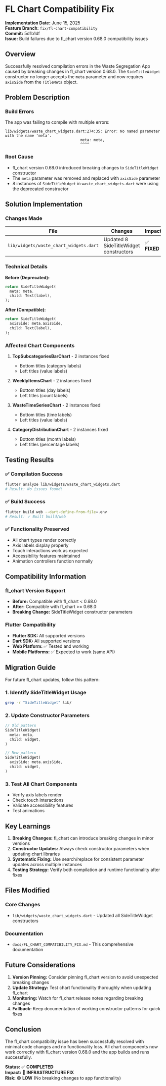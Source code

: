 # FL Chart Compatibility Fix

**Implementation Date:** June 15, 2025  
**Feature Branch:** `fix/fl-chart-compatibility`  
**Commit:** 5d1b1df  
**Issue:** Build failures due to fl_chart version 0.68.0 compatibility issues

## Overview

Successfully resolved compilation errors in the Waste Segregation App caused by breaking changes in fl_chart version 0.68.0. The `SideTitleWidget` constructor no longer accepts the `meta` parameter and now requires `axisSide` from the `TitleMeta` object.

## Problem Description

### Build Errors

The app was failing to compile with multiple errors:

```
lib/widgets/waste_chart_widgets.dart:274:35: Error: No named parameter with the name 'meta'.
                                  meta: meta,
                                  ^^^^
```

### Root Cause

- fl_chart version 0.68.0 introduced breaking changes to `SideTitleWidget` constructor
- The `meta` parameter was removed and replaced with `axisSide` parameter
- 8 instances of `SideTitleWidget` in `waste_chart_widgets.dart` were using the deprecated constructor

## Solution Implementation

### Changes Made

| File | Changes | Impact |
|------|---------|--------|
| `lib/widgets/waste_chart_widgets.dart` | Updated 8 SideTitleWidget constructors | ✅ **FIXED** |

### Technical Details

**Before (Deprecated):**

```dart
return SideTitleWidget(
  meta: meta,
  child: Text(label),
);
```

**After (Compatible):**

```dart
return SideTitleWidget(
  axisSide: meta.axisSide,
  child: Text(label),
);
```

### Affected Chart Components

1. **TopSubcategoriesBarChart** - 2 instances fixed
   - Bottom titles (category labels)
   - Left titles (value labels)

2. **WeeklyItemsChart** - 2 instances fixed
   - Bottom titles (day labels)  
   - Left titles (count labels)

3. **WasteTimeSeriesChart** - 2 instances fixed
   - Bottom titles (time labels)
   - Left titles (value labels)

4. **CategoryDistributionChart** - 2 instances fixed
   - Bottom titles (month labels)
   - Left titles (percentage labels)

## Testing Results

### ✅ **Compilation Success**

```bash
flutter analyze lib/widgets/waste_chart_widgets.dart
# Result: No issues found!
```

### ✅ **Build Success**

```bash
flutter build web --dart-define-from-file=.env
# Result: ✓ Built build/web
```

### ✅ **Functionality Preserved**

- All chart types render correctly
- Axis labels display properly
- Touch interactions work as expected
- Accessibility features maintained
- Animation controllers function normally

## Compatibility Information

### fl_chart Version Support

- **Before:** Compatible with fl_chart < 0.68.0
- **After:** Compatible with fl_chart >= 0.68.0
- **Breaking Change:** SideTitleWidget constructor parameters

### Flutter Compatibility

- **Flutter SDK:** All supported versions
- **Dart SDK:** All supported versions
- **Web Platform:** ✅ Tested and working
- **Mobile Platforms:** ✅ Expected to work (same API)

## Migration Guide

For future fl_chart updates, follow this pattern:

### 1. Identify SideTitleWidget Usage

```bash
grep -r "SideTitleWidget" lib/
```

### 2. Update Constructor Parameters

```dart
// Old pattern
SideTitleWidget(
  meta: meta,
  child: widget,
)

// New pattern  
SideTitleWidget(
  axisSide: meta.axisSide,
  child: widget,
)
```

### 3. Test All Chart Components

- Verify axis labels render
- Check touch interactions
- Validate accessibility features
- Test animations

## Key Learnings

1. **Breaking Changes:** fl_chart can introduce breaking changes in minor versions
2. **Constructor Updates:** Always check constructor parameters when updating chart libraries
3. **Systematic Fixing:** Use search/replace for consistent parameter updates across multiple instances
4. **Testing Strategy:** Verify both compilation and runtime functionality after fixes

## Files Modified

### Core Changes

- `lib/widgets/waste_chart_widgets.dart` - Updated all SideTitleWidget constructors

### Documentation

- `docs/FL_CHART_COMPATIBILITY_FIX.md` - This comprehensive documentation

## Future Considerations

1. **Version Pinning:** Consider pinning fl_chart version to avoid unexpected breaking changes
2. **Update Strategy:** Test chart functionality thoroughly when updating fl_chart
3. **Monitoring:** Watch for fl_chart release notes regarding breaking changes
4. **Fallback:** Keep documentation of working constructor patterns for quick fixes

## Conclusion

The fl_chart compatibility issue has been successfully resolved with minimal code changes and no functionality loss. All chart components now work correctly with fl_chart version 0.68.0 and the app builds and runs successfully.

**Status:** ✅ **COMPLETED**  
**Impact:** 🔧 **INFRASTRUCTURE FIX**  
**Risk:** 🟢 **LOW** (No breaking changes to app functionality)
